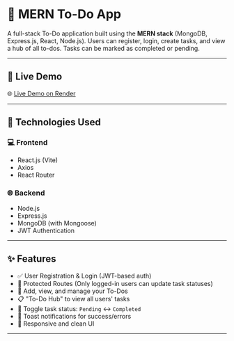 # 📝 MERN To-Do App

A full-stack To-Do application built using the **MERN stack** (MongoDB, Express.js, React, Node.js). Users can register, login, create tasks, and view a hub of all to-dos. Tasks can be marked as completed or pending.

---

## 🚀 Live Demo

🌐 [Live Demo on Render](https://todolist-lriy.vercel.app/)

---

## 🧰 Technologies Used

### 💻 Frontend
- React.js (Vite)
- Axios
- React Router

### 🌐 Backend
- Node.js
- Express.js
- MongoDB (with Mongoose)
- JWT Authentication

---

## ✨ Features

- ✅ User Registration & Login (JWT-based auth)
- 🔐 Protected Routes (Only logged-in users can update task statuses)
- 📝 Add, view, and manage your To-Dos
- 📋 "To-Do Hub" to view all users' tasks
- 🔄 Toggle task status: `Pending` ↔ `Completed`
- 🔔 Toast notifications for success/errors
- 🎨 Responsive and clean UI

---
